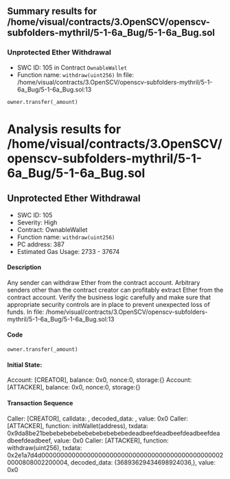 ## Summary results for /home/visual/contracts/3.OpenSCV/openscv-subfolders-mythril/5-1-6a_Bug/5-1-6a_Bug.sol
### Unprotected Ether Withdrawal
- SWC ID: 105 in Contract `OwnableWallet`
- Function name: `withdraw(uint256)`
In file: /home/visual/contracts/3.OpenSCV/openscv-subfolders-mythril/5-1-6a_Bug/5-1-6a_Bug.sol:13
```
owner.transfer(_amount)
```
# Analysis results for /home/visual/contracts/3.OpenSCV/openscv-subfolders-mythril/5-1-6a_Bug/5-1-6a_Bug.sol

## Unprotected Ether Withdrawal
- SWC ID: 105
- Severity: High
- Contract: OwnableWallet
- Function name: `withdraw(uint256)`
- PC address: 387
- Estimated Gas Usage: 2733 - 37674

#### Description

Any sender can withdraw Ether from the contract account.
Arbitrary senders other than the contract creator can profitably extract Ether from the contract account. Verify the business logic carefully and make sure that appropriate security controls are in place to prevent unexpected loss of funds.
In file: /home/visual/contracts/3.OpenSCV/openscv-subfolders-mythril/5-1-6a_Bug/5-1-6a_Bug.sol:13

#### Code

```
owner.transfer(_amount)
```

#### Initial State:

Account: [CREATOR], balance: 0x0, nonce:0, storage:{}
Account: [ATTACKER], balance: 0x0, nonce:0, storage:{}

#### Transaction Sequence

Caller: [CREATOR], calldata: , decoded_data: , value: 0x0
Caller: [ATTACKER], function: initWallet(address), txdata: 0x9da8be21bebebebebebebebebebebebedeadbeefdeadbeefdeadbeefdeadbeefdeadbeef, value: 0x0
Caller: [ATTACKER], function: withdraw(uint256), txdata: 0x2e1a7d4d0000000000000000000000000000000000000000000000020000808002200004, decoded_data: (36893629434698924036,), value: 0x0


